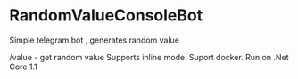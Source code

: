 # RandomValueConsoleBot
Simple telegram bot , generates random value

/value  - get random value
Supports inline mode. Suport docker.
Run on .Net Core 1.1
